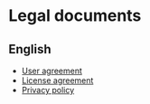 # Legal documents

## English
* [User agreement](./en/user_agreement.html)
* [License agreement](./en/license_agreement.html)
* [Privacy policy](./en/privacy_policy.html)